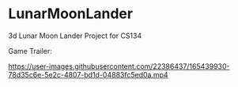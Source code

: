# LunarMoonLander
3d Lunar Moon Lander Project for CS134

Game Trailer:



https://user-images.githubusercontent.com/22386437/165439930-78d35c6e-5e2c-4807-bd1d-04883fc5ed0a.mp4

